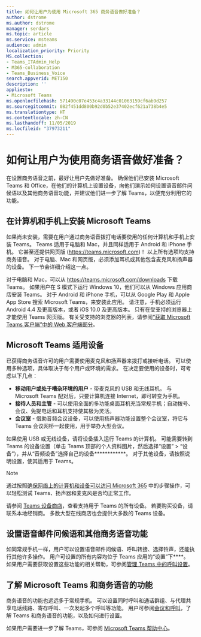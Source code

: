 ```yaml
---
title: 如何让用户为使用 Microsoft 365 商务语音做好准备？
author: dstrome
ms.author: dstrome
manager: serdars
ms.topic: article
ms.service: msteams
audience: admin
localization_priority: Priority
MS.collection:
- Teams_ITAdmin_Help
- M365-collaboration
- Teams_Business_Voice
search.appverid: MET150
description: ''
appliesto:
- Microsoft Teams
ms.openlocfilehash: 571490c07e453c4a33144c01063159cf6ab9d257
ms.sourcegitcommit: 082f451dd800b92d0b52e37402ecf621a738b4e5
ms.translationtype: HT
ms.contentlocale: zh-CN
ms.lasthandoff: 11/05/2019
ms.locfileid: "37973211"
---
```

# <a name="how-do-i-get-my-users-ready-for-business-voice"></a>如何让用户为使用商务语音做好准备？

在设置商务语音之前，最好让用户先做好准备。 确保他们已安装 Microsoft Teams 和 Office，在他们的计算机上设置设备，向他们演示如何设置语音邮件问候语以及其他商务语音功能，并建议他们进一步了解 Teams，以便充分利用它的功能。

## <a name="install-microsoft-teams-on-computers-and-phones"></a>在计算机和手机上安装 Microsoft Teams

如果尚未安装，需要在用户通过商务语音拨打电话要使用的任何计算机和手机上安装 Teams。 Teams 适用于电脑和 Mac，并且同样适用于 Android 和 iPhone 手机。 它甚至还提供网页版 (https://teams.microsoft.com)！ 以上所有选项均支持商务语音。 对于电脑、Mac 和网页版，必须添加耳机或其他包含麦克风和扬声器的设备。 下一节会详细介绍这一点。

对于电脑和 Mac，可以从 https://teams.microsoft.com/downloads 下载 Teams。 如果用户在 S 模式下运行 Windows 10，他们可以从 Windows 应用商店安装 Teams。
对于 Android 和 iPhone 手机，可以从 Google Play 和 Apple App Store 搜索 Microsoft Teams，来安装此应用。 请注意，手机必须运行 Android 4.4 及更高版本，或者 iOS 10.0 及更高版本。
只有在受支持的浏览器上才能使用 Teams 网页版。 有关受支持的浏览器的列表，请参阅[“获取 Microsoft Teams 客户端”中的 Web 客户端部分](../get-clients.md#web-client)。

## <a name="devices-for-microsoft-teams"></a>Microsoft Teams 适用设备

已获得商务语音许可的用户需要使用麦克风和扬声器来拨打或接听电话。 可以使用多种选项，具体取决于每个用户或环境的需求。 在决定要使用的设备时，可考虑以下几点：

* **移动用户或处于嘈杂环境的用户** - 带麦克风的 USB 和无线耳机。 与 Microsoft Teams 配对后，只要计算机连接 Internet，即可转变为手机。
* **接待人员和主管** - 可以使用全面的多功能桌面耳机充当常规手机；自动拨号、会议、免提电话和耳机支持使其极为灵活。
* **会议室** - 借助音频会议设备，可以使用扬声器功能设置整个会议室，将它与 Teams 会议网桥一起使用，用于举办大型会议。

如果使用 USB 或无线设备，请将设备插入运行 Teams 的计算机。 可能需要转到 Teams 的设备设置（单击 Teams 顶部的个人资料图片，然后选择“设置” > “设备”），并从“音频设备”选择自己的设备************。 对于其他设备，请按照说明设置，使其适用于 Teams。

> [!NOTE]
> 通过按照[确保网络上的计算机和设备可以访问 Microsoft 365](get-ready-internet.md#make-sure-computers-and-devices-on-your-network-can-reach-microsoft-365) 中的步骤操作，可以轻松测试 Teams、扬声器和麦克风是否均正常工作。

请参阅 [Teams 设备商店](https://products.office.com/microsoft-teams/across-devices/devices)，查看支持用于 Teams 的所有设备。 若要购买设备，请联系本地经销商。 多数大型在线商店也会提供大多数的 Teams 设备。

## <a name="set-up-voicemail-greetings-and-other-business-voice-features"></a>设置语音邮件问候语和其他商务语音功能

如同常规手机一样，用户可以设置语音邮件问候语、呼叫转接、选择铃声，还能执行其他许多操作。 用户可设置的所有内容均位于 Teams 应用的“设置”下****。 如果用户需要获取设置这些功能的相关帮助，可参阅[管理 Teams 中的呼叫设置](https://support.office.com/article/manage-your-call-settings-in-teams-456cb611-3477-496f-b31a-6ab752a7595f)。

## <a name="learn-what-microsoft-teams-and-business-voice-can-do"></a>了解 Microsoft Teams 和商务语音的功能

商务语音的功能也远远多于常规手机。 可以设置同时呼叫和通话群组、与代理共享电话线路、寄存呼叫、一次发起多个呼叫等功能。 用户可参阅[会议和呼叫](https://support.office.com/article/meetings-and-calls-d92432d5-dd0f-4d17-8f69-06096b6b48a8?ui=en-US&rs=en-US&ad=US#ID0EAABAAA=Calls)，了解 Teams 和商务语音的功能，以及如何进行设置。

如果用户需要进一步了解 Teams，可参阅 [Microsoft Teams 帮助中心](https://support.office.com/teams)。
